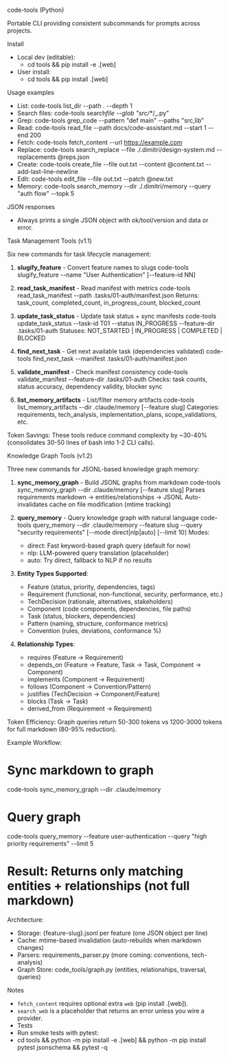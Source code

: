 code-tools (Python)

Portable CLI providing consistent subcommands for prompts across projects.

Install

- Local dev (editable):
  - cd tools && pip install -e .[web]
- User install:
  - cd tools && pip install .[web]

Usage examples

- List: code-tools list_dir --path . --depth 1
- Search files: code-tools search*file --glob "src/\**/\_.py"
- Grep: code-tools grep_code --pattern "def main" --paths "src,lib"
- Read: code-tools read_file --path docs/code-assistant.md --start 1 --end 200
- Fetch: code-tools fetch_content --url <https://example.com>
- Replace: code-tools search_replace --file ./.dimitri/design-system.md --replacements @reps.json
- Create: code-tools create_file --file out.txt --content @content.txt --add-last-line-newline
- Edit: code-tools edit_file --file out.txt --patch @new.txt
- Memory: code-tools search_memory --dir ./.dimitri/memory --query "auth flow" --topk 5

JSON responses

- Always prints a single JSON object with ok/tool/version and data or error.

Task Management Tools (v1.1)

Six new commands for task lifecycle management:

1. **slugify_feature** - Convert feature names to slugs
   code-tools slugify_feature --name "User Authentication" [--feature-id NN]

2. **read_task_manifest** - Read manifest with metrics
   code-tools read_task_manifest --path .tasks/01-auth/manifest.json
   Returns: task_count, completed_count, in_progress_count, blocked_count

3. **update_task_status** - Update task status + sync manifests
   code-tools update_task_status --task-id T01 --status IN_PROGRESS --feature-dir .tasks/01-auth
   Statuses: NOT_STARTED | IN_PROGRESS | COMPLETED | BLOCKED

4. **find_next_task** - Get next available task (dependencies validated)
   code-tools find_next_task --manifest .tasks/01-auth/manifest.json

5. **validate_manifest** - Check manifest consistency
   code-tools validate_manifest --feature-dir .tasks/01-auth
   Checks: task counts, status accuracy, dependency validity, blocker sync

6. **list_memory_artifacts** - List/filter memory artifacts
   code-tools list_memory_artifacts --dir .claude/memory [--feature slug]
   Categories: requirements, tech_analysis, implementation_plans, scope_validations, etc.

Token Savings: These tools reduce command complexity by ~30-40% (consolidates 30-50 lines of bash into 1-2 CLI calls).

Knowledge Graph Tools (v1.2)

Three new commands for JSONL-based knowledge graph memory:

1. **sync_memory_graph** - Build JSONL graphs from markdown
   code-tools sync_memory_graph --dir .claude/memory [--feature slug]
   Parses requirements markdown → entities/relationships → JSONL
   Auto-invalidates cache on file modification (mtime tracking)

2. **query_memory** - Query knowledge graph with natural language
   code-tools query_memory --dir .claude/memory --feature slug --query "security requirements" [--mode direct|nlp|auto] [--limit 10]
   Modes:
   - direct: Fast keyword-based graph query (default for now)
   - nlp: LLM-powered query translation (placeholder)
   - auto: Try direct, fallback to NLP if no results

3. **Entity Types Supported**:
   - Feature (status, priority, dependencies, tags)
   - Requirement (functional, non-functional, security, performance, etc.)
   - TechDecision (rationale, alternatives, stakeholders)
   - Component (code components, dependencies, file paths)
   - Task (status, blockers, dependencies)
   - Pattern (naming, structure, conformance metrics)
   - Convention (rules, deviations, conformance %)

4. **Relationship Types**:
   - requires (Feature → Requirement)
   - depends_on (Feature → Feature, Task → Task, Component → Component)
   - implements (Component → Requirement)
   - follows (Component → Convention/Pattern)
   - justifies (TechDecision → Component/Feature)
   - blocks (Task → Task)
   - derived_from (Requirement → Requirement)

Token Efficiency: Graph queries return 50-300 tokens vs 1200-3000 tokens for full markdown (80-95% reduction).

Example Workflow:

# Sync markdown to graph

code-tools sync_memory_graph --dir .claude/memory

# Query graph

code-tools query_memory --feature user-authentication --query "high priority requirements" --limit 5

# Result: Returns only matching entities + relationships (not full markdown)

Architecture:

- Storage: {feature-slug}.jsonl per feature (one JSON object per line)
- Cache: mtime-based invalidation (auto-rebuilds when markdown changes)
- Parsers: requirements_parser.py (more coming: conventions, tech-analysis)
- Graph Store: code_tools/graph.py (entities, relationships, traversal, queries)

Notes

- `fetch_content` requires optional extra `web` (pip install .[web]).
- `search_web` is a placeholder that returns an error unless you wire a provider.
- Tests
- Run smoke tests with pytest:
- cd tools && python -m pip install -e .[web] && python -m pip install pytest jsonschema && pytest -q
